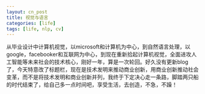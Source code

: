 ```yaml
---
layout: cn_post
title: 视觉与语言
categories: [life]
tags: [life, nlp, cv]
---
```


从毕业设计中计算机视觉，以microsoft和计算机为中心，到自然语言处理，以google，facebooker和互联网为中心，到现在重新拾起计算机视觉，全面进攻人工智能等未来社会的技术核心，刚好一年，算是一次轮回。好久没有更新blog了，今天特意改了标题栏，现在是技术发明来推动商业创新，用商业创新推动社会变革，而不是将技术发明和商业创新并列，我终于下定决心走一条路，脚踏两只船的时代结束了，给自己多一点时间吧，享受生活，去创造，不急，不躁！


